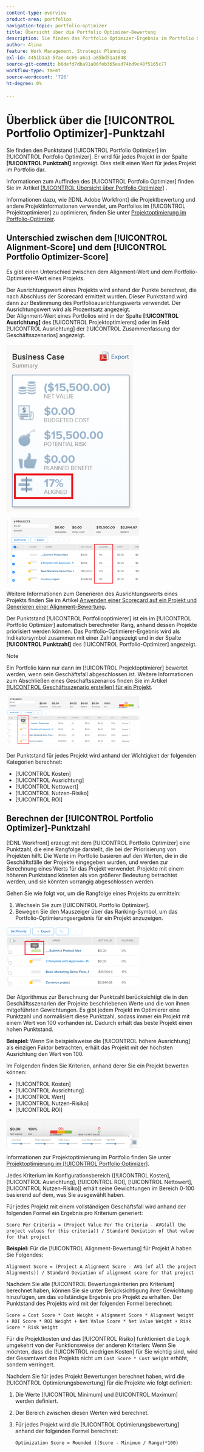 ```yaml
---
content-type: overview
product-area: portfolios
navigation-topic: portfolio-optimizer
title: Übersicht über die Portfolio Optimizer-Bewertung
description: Sie finden das Portfolio Optimizer-Ergebnis im Portfolio Optimizer. Er wird für jedes Projekt in der Spalte [!UICONTROL Punktzahl] angezeigt. Dies stellt einen Wert für jedes Projekt im Portfolio dar.
author: Alina
feature: Work Management, Strategic Planning
exl-id: 4451b1a3-57ae-4c66-a6a1-a85bd51a1648
source-git-commit: b6defd7dba91a06feb365ead74bd9c48f5165c77
workflow-type: tm+mt
source-wordcount: '726'
ht-degree: 0%

---
```


# Überblick über die [!UICONTROL Portfolio Optimizer]-Punktzahl

Sie finden den Punktstand [!UICONTROL Portfolio Optimizer] im [!UICONTROL Portfolio Optimizer]. Er wird für jedes Projekt in der Spalte **[!UICONTROL Punktzahl]** angezeigt. Dies stellt einen Wert für jedes Projekt im Portfolio dar.

Informationen zum Auffinden des [!UICONTROL Portfolio Optimizer] finden Sie im Artikel [[!UICONTROL Übersicht über Portfolio Optimizer]](../../../manage-work/portfolios/portfolio-optimizer/portfolio-optimizer-overview.md) .

Informationen dazu, wie [!DNL Adobe Workfront] die Projektbewertung und andere Projektinformationen verwendet, um Portfolios im [!UICONTROL Projektoptimierer] zu optimieren, finden Sie unter [Projektoptimierung im Portfolio-Optimizer](../../../manage-work/portfolios/portfolio-optimizer/optimize-projects-in-portfolio-optimizer.md).

## Unterschied zwischen dem [!UICONTROL Alignment-Score] und dem [!UICONTROL Portfolio Optimizer-Score]

Es gibt einen Unterschied zwischen dem Alignment-Wert und dem Portfolio-Optimierer-Wert eines Projekts.

Der Ausrichtungswert eines Projekts wird anhand der Punkte berechnet, die nach Abschluss der Scorecard ermittelt wurden. Dieser Punktstand wird dann zur Bestimmung des Portfolioausrichtungswerts verwendet. Der Ausrichtungswert wird als Prozentsatz angezeigt.\
Der Alignment-Wert eines Portfolios wird in der Spalte **[!UICONTROL Ausrichtung]** des [!UICONTROL Projektoptimierers] oder im Feld [!UICONTROL Ausrichtung] der [!UICONTROL Zusammenfassung der Geschäftsszenarios] angezeigt.

![](assets/business-case-summary-aligned-field-highlighted.png)

![](assets/project-alignment-score-portfolio-optimizer-highlighted-350x174.png)

Weitere Informationen zum Generieren des Ausrichtungswerts eines Projekts finden Sie im Artikel [Anwenden einer Scorecard auf ein Projekt und Generieren einer Alignment-Bewertung](../../../manage-work/projects/define-a-business-case/apply-scorecard-to-project-to-generate-alignment-score.md).

Der Punktstand [!UICONTROL Portfoliooptimierer] ist ein im [!UICONTROL Portfolio Optimizer] automatisch berechneter Rang, anhand dessen Projekte priorisiert werden können. Das Portfolio-Optimierer-Ergebnis wird als Indikatorsymbol zusammen mit einer Zahl angezeigt und in der Spalte **[!UICONTROL Punktzahl]** des [!UICONTROL Portfolio-Optimizer] angezeigt.

>[!NOTE]
>
>Ein Portfolio kann nur dann im [!UICONTROL Projektoptimierer] bewertet werden, wenn sein Geschäftsfall abgeschlossen ist. Weitere Informationen zum Abschließen eines Geschäftsszenarios finden Sie im Artikel [[!UICONTROL Geschäftsszenario erstellen] für ein Projekt](../../../manage-work/projects/define-a-business-case/create-business-case.md).

![](assets/portfolio-optimizer-project-score-highlighted-350x132.png)

Der Punktstand für jedes Projekt wird anhand der Wichtigkeit der folgenden Kategorien berechnet:

* [!UICONTROL Kosten]
* [!UICONTROL Ausrichtung]
* [!UICONTROL Nettowert]
* [!UICONTROL Nutzen-Risiko]
* [!UICONTROL ROI]

## Berechnen der [!UICONTROL Portfolio Optimizer]-Punktzahl

<!--
<p data-mc-conditions="QuicksilverOrClassic.Draft mode">(NOTE: This was edited based on this issue, per Anna: https://hub.workfront.com/issue/603d0c58000095ea0bc00ce5e2110693/overview)</p>
-->

[!DNL Workfront] erzeugt mit dem [!UICONTROL Portfolio Optimizer] eine Punktzahl, die eine Rangfolge darstellt, die bei der Priorisierung von Projekten hilft. Die Werte im Portfolio basieren auf den Werten, die in die Geschäftsfälle der Projekte eingegeben wurden, und werden zur Berechnung eines Werts für das Projekt verwendet. Projekte mit einem höheren Punktstand könnten als von größerer Bedeutung betrachtet werden, und sie könnten vorrangig abgeschlossen werden.

Gehen Sie wie folgt vor, um die Rangfolge eines Projekts zu ermitteln:

1. Wechseln Sie zum [!UICONTROL Portfolio Optimizer].
1. Bewegen Sie den Mauszeiger über das Ranking-Symbol, um das Portfolio-Optimierungsergebnis für ein Projekt anzuzeigen.

![ranking_icon_in_portfolio_optimizer_new.png](assets/ranking-icon-in-portfolio-optimizer-new-350x160.png)

Der Algorithmus zur Berechnung der Punktzahl berücksichtigt die in den Geschäftsszenarien der Projekte beschriebenen Werte und die von ihnen mitgeführten Gewichtungen. Es gibt jedem Projekt im Optimierer eine Punktzahl und normalisiert diese Punktzahl, sodass immer ein Projekt mit einem Wert von 100 vorhanden ist. Dadurch erhält das beste Projekt einen hohen Punktstand.

**Beispiel:** Wenn Sie beispielsweise die [!UICONTROL höhere Ausrichtung] als einzigen Faktor betrachten, erhält das Projekt mit der höchsten Ausrichtung den Wert von 100.

Im Folgenden finden Sie Kriterien, anhand derer Sie ein Projekt bewerten können:

* [!UICONTROL Kosten]
* [!UICONTROL Ausrichtung]
* [!UICONTROL Wert]
* [!UICONTROL Nutzen-Risiko]
* [!UICONTROL ROI]

![](assets/optimizer-sliding-value-options-350x77.png)

Informationen zur Projektoptimierung im Portfolio finden Sie unter [Projektoptimierung im [!UICONTROL Portfolio Optimizer]](../../../manage-work/portfolios/portfolio-optimizer/optimize-projects-in-portfolio-optimizer.md).

Jedes Kriterium im Konfigurationsbereich ([!UICONTROL Kosten], [!UICONTROL Ausrichtung], [!UICONTROL ROI], [!UICONTROL Nettowert], [!UICONTROL Nutzen-Risiko]) erhält seine Gewichtungen im Bereich 0-100 basierend auf dem, was Sie ausgewählt haben.

Für jedes Projekt mit einem vollständigen Geschäftsfall wird anhand der folgenden Formel ein Ergebnis pro Kriterium generiert:

```
Score Per Criteria = (Project Value For The Criteria - AVG(all the project values for this criteria)) / Standard Deviation of that value for that project
```

**Beispiel:** Für die [!UICONTROL Alignment-Bewertung] für Projekt A haben Sie Folgendes:

```
Alignment Score = (Project A Alignment Score - AVG (of all the project Alignments)) / Standard Deviation of alignment score for that project
```

Nachdem Sie alle [!UICONTROL Bewertungskriterien pro Kriterium] berechnet haben, können Sie sie unter Berücksichtigung ihrer Gewichtung hinzufügen, um das vollständige Ergebnis pro Projekt zu erhalten. Der Punktstand des Projekts wird mit der folgenden Formel berechnet:

```
Score = Cost Score * Cost Weight + Alignment Score * Alignment Weight + ROI Score * ROI Weight + Net Value Score * Net Value Weight + Risk Score * Risk Weight
```

Für die Projektkosten und das [!UICONTROL Risiko] funktioniert die Logik umgekehrt von der Funktionsweise der anderen Kriterien: Wenn Sie möchten, dass die [!UICONTROL niedrigen Kosten] für Sie wichtig sind, wird der Gesamtwert des Projekts nicht um `Cost Score * Cost Weight` erhöht, sondern verringert.

Nachdem Sie für jedes Projekt Bewertungen berechnet haben, wird die [!UICONTROL Optimierungsbewertung] für die Projekte wie folgt definiert:

1. Die Werte [!UICONTROL Minimum] und [!UICONTROL Maximum] werden definiert.
1. Der Bereich zwischen diesen Werten wird berechnet.
1. Für jedes Projekt wird die [!UICONTROL Optimierungsbewertung] anhand der folgenden Formel berechnet:

   ```
   Optimization Score = Rounded ((Score - Minimum / Range)*100)
   ```
